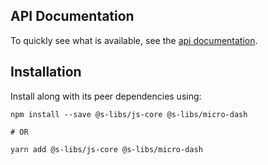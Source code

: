 ## API Documentation

To quickly see what is available, see the [api documentation](https://simontonsoftware.github.io/s-libs/js-core).

## Installation

Install along with its peer dependencies using:

```shell script
npm install --save @s-libs/js-core @s-libs/micro-dash

# OR

yarn add @s-libs/js-core @s-libs/micro-dash
```
